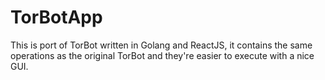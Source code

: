 # TorBotApp
This is  port of TorBot written in Golang and ReactJS, it contains the same operations as the original TorBot and they're easier to execute with a nice GUI.
